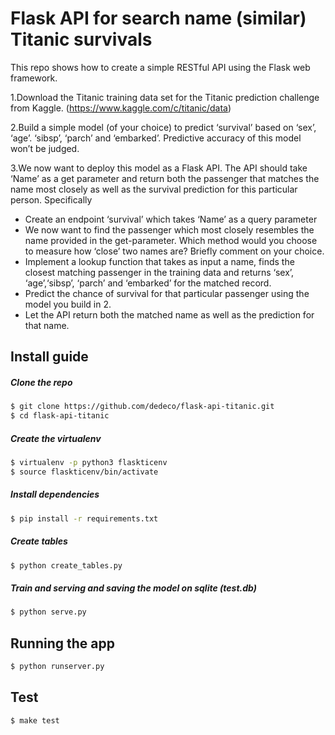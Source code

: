 # Flask API for search name (similar) Titanic survivals  

This repo shows how to create a simple RESTful API using the Flask web framework.

1.Download the Titanic training data set for the Titanic prediction challenge from Kaggle. (https://www.kaggle.com/c/titanic/data)

2.Build a simple model (of your choice) to predict ‘survival’ based on ‘sex’, ‘age’. ‘sibsp’, ‘parch’ and ‘embarked’. Predictive accuracy of this model won’t be judged.

3.We now want to deploy this model as a Flask API. The API should take ‘Name’ as a get parameter and return both the passenger that matches the name most closely as well as the survival prediction for this particular person. Specifically

- Create an endpoint ‘survival’ which takes ‘Name’ as a query parameter
- We now want to find the passenger which most closely resembles the name provided in the get-parameter. Which method would you choose to measure how ‘close’ two names are? Briefly comment on your choice.
- Implement a lookup function that takes as input a name, finds the closest matching passenger in the training data and returns ‘sex’, ‘age’,‘sibsp’, ‘parch’ and ‘embarked’ for the matched record.
- Predict the chance of survival for that particular passenger using the model you build in 2.
- Let the API return both the matched name as well as the prediction for that name.

## Install guide

##### Clone the repo

```bash
$ git clone https://github.com/dedeco/flask-api-titanic.git
$ cd flask-api-titanic
```

##### Create the virtualenv
```bash
$ virtualenv -p python3 flaskticenv
$ source flaskticenv/bin/activate
```

##### Install dependencies
```bash
$ pip install -r requirements.txt
```

##### Create tables
```bash
$ python create_tables.py
```

##### Train and serving and saving the model on sqlite (test.db)
```bash
$ python serve.py
```
## Running the app

```bash
$ python runserver.py
```

## Test
```bash
$ make test
```
